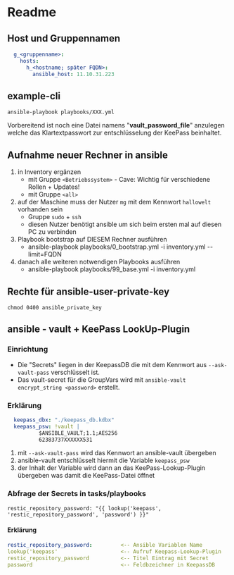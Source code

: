# Readme

## Host und Gruppennamen
```yaml
  g_<gruppenname>:
    hosts:
      h_<hostname; später FQDN>:
        ansible_host: 11.10.31.223
```

## example-cli
`ansible-playbook playbooks/XXX.yml`

Vorbereitend ist noch eine Datei namens "__vault_password_file__" anzulegen welche das Klartextpasswort zur entschlüsselung der KeePass beinhaltet.

## Aufnahme neuer Rechner in ansible
1. in Inventory ergänzen
    * mit Gruppe `<Betriebssystem>` - Cave: Wichtig für verschiedene Rollen + Updates!
    * mit Gruppe `<all>`
2. auf der Maschine muss der Nutzer `mg` mit dem Kennwort `hallowelt` vorhanden sein
    * Gruppe `sudo` + `ssh`
    * diesen Nutzer benötigt ansible um sich beim ersten mal auf diesen PC zu verbinden
3. Playbook bootstrap auf DIESEM Rechner ausführen
    * ansible-playbook playbooks/0_bootstrap.yml -i inventory.yml --limit=FQDN
4. danach alle weiteren notwendigen Playbooks ausführen
    * ansible-playbook playbooks/99_base.yml -i inventory.yml


## Rechte für ansible-user-private-key
`chmod 0400 ansible_private_key`

## ansible - vault + KeePass LookUp-Plugin


### Einrichtung
  * Die "Secrets" liegen in der KeepassDB die mit dem Kennwort aus `--ask-vault-pass` verschlüsselt ist.
  * Das vault-secret für die GroupVars wird mit `ansible-vault encrypt_string <password>` erstellt.

### Erklärung

```yaml
  keepass_dbx: "./keepass_db.kdbx"
  keepass_psw: !vault |
          $ANSIBLE_VAULT;1.1;AES256
          62383737XXXXXX531
```

1. mit `--ask-vault-pass` wird das Kennwort an ansible-vault übergeben
2. ansible-vault entschlüsselt hiermit die Variable `keepass_psw`
3. der Inhalt der Variable wird dann an das KeePass-Lookup-Plugin übergeben was damit die KeePass-Datei öffnet

### Abfrage der Secrets in tasks/playbooks
`restic_repository_password: "{{ lookup('keepass', 'restic_repository_password', 'password') }}"`

#### Erklärung

```yaml
restic_repository_password:         <-- Ansible Variablen Name
lookup('keepass'                    <-- Aufruf Keepass-Lookup-Plugin
restic_repository_password          <-- Titel Eintrag mit Secret
password                            <-- Feldbzeichner in KeepassDB
```
